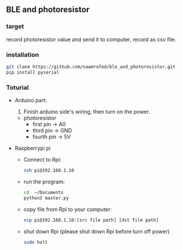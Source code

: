 ## BLE and photoresistor 

### target

record photoresistor value and send it to computer, record as csv file.

### installation

```bash
git clone https://github.com/nawmrofed/ble_and_photoresistor.git
pip install pyserial
```

### Toturial

- Arduino part:
  1. Finish arduino side's wiring, then turn on the power.
    - photoresistor  
      - first pin -> A0
      - third pin -> GND
      - fourth pin -> 5V

- Raspberrypi pi

  - Connect to Rpi:

      ```bash
      ssh pi@192.168.1.10
      ```

  - run the program:

      ```bash
      cd  ~/Documents
      python3 master.py
      ```

  - copy file from Rpi to your computer:

    ```bash
    scp pi@192.168.1.10:[src file path] [dst file path]
    ```

  - shut down Rpi (please shut down Rpi before turn off power)
  
      ```bash
      sudo halt
      ```
  <!-- test emoji ! -->
